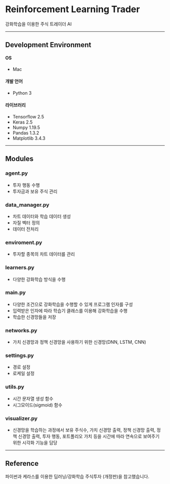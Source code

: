 # Reinforcement Learning Trader
강화학습을 이용한 주식 트레이더 AI

---
## Development Environment
#### OS
- Mac
#### 개발 언어 
- Python 3
#### 라이브러리
- Tensorflow 2.5
- Keras 2.5
- Numpy 1.19.5
- Pandas 1.3.2
- Matplotlib 3.4.3

---
## Modules
### agent.py  
- 투자 행동 수행
- 투자금과 보유 주식 관리
### data_manager.py  
- 차트 데이터와 학습 데이터 생성
- 자질 벡터 정의
- 데이터 전처리
### enviroment.py
- 투자할 종목의 차트 데이터를 관리
### learners.py
- 다양한 강화학습 방식을 수행
### main.py
- 다양한 조건으로 강화학습을 수행할 수 있게 프로그램 인자를 구성 
- 입력받은 인자에 따라 학습기 클래스를 이용해 강화학습을 수행
- 학습한 신경망들을 저장
### networks.py
- 가치 신경망과 정책 신경망을 사용하기 위한 신경망(DNN, LSTM, CNN)
### settings.py
- 경로 설정
- 로케일 설정
### utils.py
- 시간 문자열 생성 함수
- 시그모이드(sigmoid) 함수
### visualizer.py
- 신경망을 학습하는 과정에서 보유 주식수, 가치 신경망 출력, 정책 신경망 출력, 정책 신경망 출력, 투자 행동, 포트폴리오 가치 등을 시간에 따라 연속으로 보여주기 위한 시각화 기능을 담당

---
## Reference
파이썬과 케라스를 이용한 딥러닝/강화학습 주식투자 (개정판)을 참고했습니다.  

